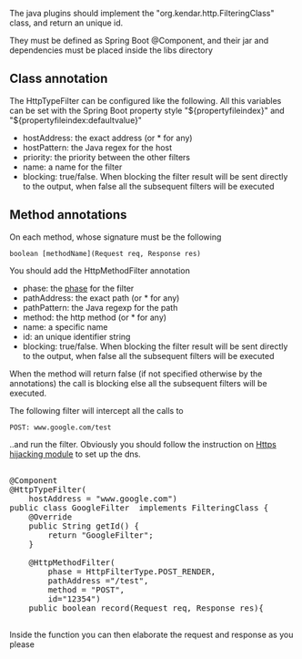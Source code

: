 The java plugins should implement the "org.kendar.http.FilteringClass" class,
and return an unique id.

They must be defined as Spring Boot @Component, and their jar and dependencies must be placed
inside the libs directory

## Class annotation

The HttpTypeFilter can be configured like the following. All this variables can be set with
the Spring Boot property style "${propertyfileindex}" and "${propertyfileindex:defaultvalue}"

* hostAddress: the exact address (or * for any)
* hostPattern: the Java regex for the host
* priority: the priority between the other filters
* name: a name for the filter
* blocking: true/false. When blocking the filter result will be sent directly to
  the output, when false all the subsequent filters will be executed

## Method annotations

On each method, whose signature must be the following
    
    boolean [methodName](Request req, Response res)

You should add the HttpMethodFilter annotation

* phase: the [phase](../../lifecycle.md) for the filter
* pathAddress: the exact path (or * for any)
* pathPattern: the Java regexp for the path
* method: the http method (or * for any)
* name: a specific name
* id: an unique identifier string  
* blocking: true/false. When blocking the filter result will be sent directly to
  the output, when false all the subsequent filters will be executed
  
When the method will return false (if not specified otherwise by the annotations) the call is blocking
else all the subsequent filters will be executed.

The following filter will intercept all the calls to 

    POST: www.google.com/test

..and run the filter. Obviously you should follow the
instruction on [Https hijacking module](../../https.md) to set up the dns.

<pre>

@Component
@HttpTypeFilter(
    hostAddress = "www.google.com")
public class GoogleFilter  implements FilteringClass {
    @Override
    public String getId() {
        return "GoogleFilter";
    }

    @HttpMethodFilter(
        phase = HttpFilterType.POST_RENDER,
        pathAddress ="/test",
        method = "POST",
        id="12354")
    public boolean record(Request req, Response res){

</pre>

Inside the function you can then elaborate the request and response as you please